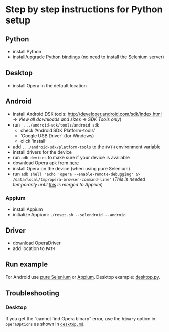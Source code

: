 # Step by step instructions for Python setup

## Python

* install Python
* install/upgrade [Python bindings](http://selenium-python.readthedocs.org/en/latest/installation.html) (no need to install the Selenium server)

## Desktop

* install Opera in the default location

## Android

* install Android DSK tools: <http://developer.android.com/sdk/index.html> → _View all downloads and sizes_ → _SDK Tools only_)
* run ` .../android-sdk/tools/android sdk`
    + check ‘Android SDK Platform-tools’
    + ‘Google USB Driver’ (for Windows)
    + click ‘install’
* add `.../android-sdk/platform-tools` to the `PATH` environment variable
* install drivers for the device
* run `adb devices` to make sure if your device is available
* download Opera apk from [here](http://www.opera.com/mobile/operabrowser/android)
* install Opera on the device (when using pure Selenium)
* run `adb shell "echo 'opera --enable-remote-debugging' &> /data/local/tmp/opera-browser-command-line"` (_This is needed temporarily until [this](https://github.com/appium/appium/pull/3819) is merged to Appium_)

### Appium

* install Appium
* initialize Appium: `./reset.sh --selendroid --android`

## Driver

* download OperaDriver
* add location to `PATH`

## Run example

For Android use [pure Selenium](../examples/android.py) or [Appium](../examples/appium_simple.py).
Desktop example: [desktop.py](../examples/desktop.py).

## Troubleshooting

### Desktop

If you get the “cannot find Opera binary” error, use the `binary` option in `operaOptions` as shown in [`desktop.md`](desktop.md).
